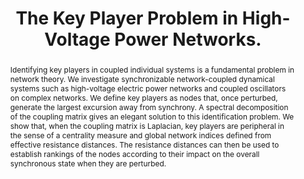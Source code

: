 ---
layout: talk
title:  The Key Player Problem in High-Voltage Power Networks.
name:  Melvyn Tyloo 
talk-url: 
abstract: Identifying key players in coupled individual systems is a fundamental problem in network theory. We investigate synchronizable network-coupled dynamical systems such as high-voltage electric power networks and coupled oscillators on complex networks. We define key players as nodes that, once perturbed, generate the largest excursion away from synchrony. A spectral decomposition of the coupling matrix gives an elegant solution to this identification problem. We show that, when the coupling matrix is Laplacian, key players are peripheral in the sense of a centrality measure and global network indices defined from effective resistance distances. The resistance distances can then be used to establish rankings of the nodes according to their impact on the overall synchronous state when they are perturbed. 
session: contributed-1
timeslot: 14.30 - 15.00
---